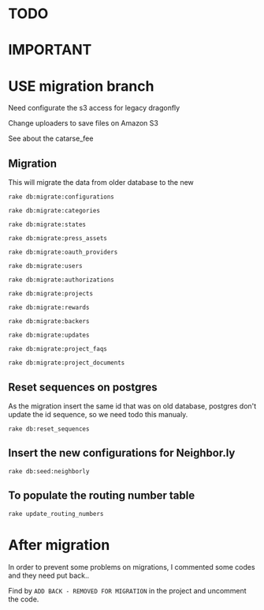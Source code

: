 # TODO

# IMPORTANT

# USE migration branch

Need configurate the s3 access for legacy dragonfly

Change uploaders to save files on Amazon S3

See about the catarse_fee


## Migration

This will migrate the data from older database to the new

	rake db:migrate:configurations

	rake db:migrate:categories

	rake db:migrate:states

	rake db:migrate:press_assets

	rake db:migrate:oauth_providers

	rake db:migrate:users

	rake db:migrate:authorizations

	rake db:migrate:projects

	rake db:migrate:rewards

	rake db:migrate:backers

	rake db:migrate:updates

	rake db:migrate:project_faqs

	rake db:migrate:project_documents


## Reset sequences on postgres

As the migration insert the same id that was on old database, postgres don't update the id sequence, so we need todo this manualy.

	rake db:reset_sequences

## Insert the new configurations for Neighbor.ly

	rake db:seed:neighborly


## To populate the routing number table


	rake update_routing_numbers

# After migration

In order to prevent some problems on migrations, I commented some codes and they need put back..

Find by `ADD BACK - REMOVED FOR MIGRATION` in the project and uncomment the code.


